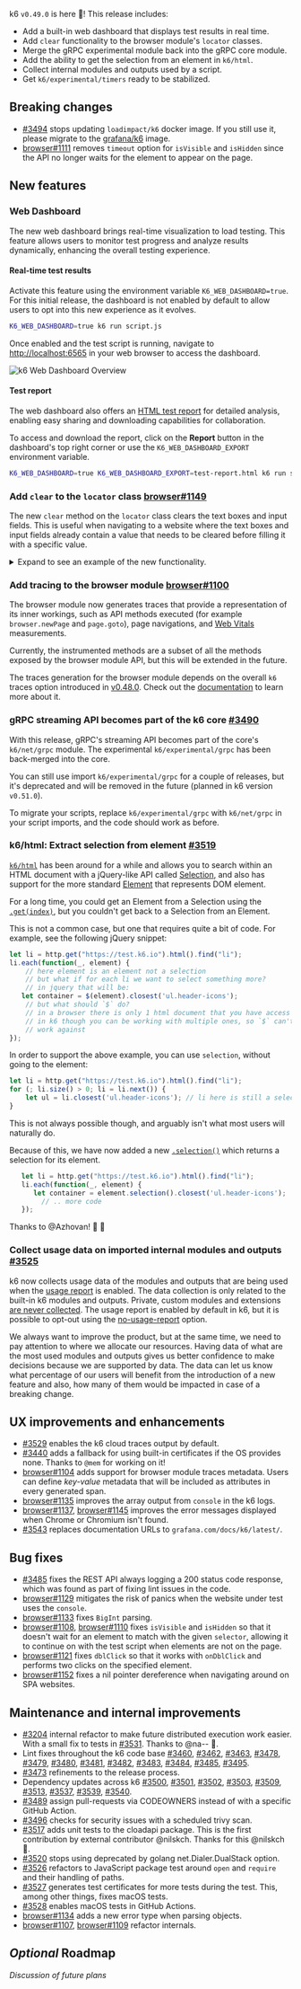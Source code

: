 k6 `v0.49.0` is here 🎉! This release includes:

- Add a built-in web dashboard that displays test results in real time.
- Add `clear` functionality to the browser module's `locator` classes.
- Merge the gRPC experimental module back into the gRPC core module.
- Add the ability to get the selection from an element in `k6/html`. 
- Collect internal modules and outputs used by a script.
- Get `k6/experimental/timers` ready to be stabilized.


## Breaking changes

- [#3494](https://github.com/grafana/k6/pull/3494) stops updating `loadimpact/k6` docker image. If you still use it, please migrate to the [grafana/k6](https://hub.docker.com/r/grafana/k6) image.
- [browser#1111](https://github.com/grafana/xk6-browser/pull/1111) removes `timeout` option for `isVisible` and `isHidden` since the API no longer waits for the element to appear on the page.

## New features

### Web Dashboard

The new web dashboard brings real-time visualization to load testing. This feature allows users to monitor test progress and analyze
results dynamically, enhancing the overall testing experience.

#### Real-time test results

Activate this feature using the environment variable `K6_WEB_DASHBOARD=true`. For this initial release, the dashboard is not enabled by default to allow users to opt into this new experience as it evolves.

```bash
K6_WEB_DASHBOARD=true k6 run script.js
```

Once enabled and the test script is running, navigate to [http://localhost:6565](http://localhost:6565) in your web browser to access the dashboard.

![k6 Web Dashboard Overview](https://github.com/grafana/xk6-dashboard/blob/master/screenshot/k6-dashboard-overview-light.png?raw=true)

#### Test report

The web dashboard also offers an [HTML test report](https://github.com/grafana/xk6-dashboard/blob/master/screenshot/k6-dashboard-html-report-screen-view.png?raw=true) for detailed analysis, enabling easy sharing and downloading capabilities for
collaboration.

To access and download the report, click on the **Report** button in the dashboard's top right corner or use the `K6_WEB_DASHBOARD_EXPORT` environment variable.

```bash
K6_WEB_DASHBOARD=true K6_WEB_DASHBOARD_EXPORT=test-report.html k6 run script.js
```

### Add `clear` to the `locator` class [browser#1149](https://github.com/grafana/xk6-browser/pull/1149)

The new `clear` method on the `locator` class clears the text boxes and input fields. This is useful when navigating to a website where the text boxes and input fields already contain a value that needs to be cleared before filling it with a specific value.

<details>
<summary> Expand to see an example of the new functionality.</summary>

```javascript
import { check } from 'k6';
import { browser } from 'k6/experimental/browser';

export const options = {
  scenarios: {
    ui: {
      executor: 'shared-iterations',
      options: {
        browser: {
            type: 'chromium',
        },
      },
    },
  },
}

export default async function() {
  const context = browser.newContext();
  const page = context.newPage();

  await page.goto('https://test.k6.io/my_messages.php', { waitUntil: 'networkidle' });
  
  // To mimic an input field with existing text.
  page.locator('input[name="login"]').type('admin');

  check(page, {
    'not_empty': p => p.locator('input[name="login"]').inputValue() != '',
  });

  // Clear the text.
  page.locator('input[name="login"]').clear();

  check(page, {
    'empty': p => p.locator('input[name="login"]').inputValue() == '',
  });

  page.close();
}
```

</details>

### Add tracing to the browser module [browser#1100](https://github.com/grafana/xk6-browser/pull/1100)

The browser module now generates traces that provide a representation of its inner workings, such as API methods executed (for example `browser.newPage` and `page.goto`), page navigations, and [Web Vitals](https://grafana.com/docs/k6/latest/using-k6-browser/metrics/#googles-core-web-vitals) measurements.

Currently, the instrumented methods are a subset of all the methods exposed by the browser module API, but this will be extended in the future.

The traces generation for the browser module depends on the overall `k6` traces option introduced in [v0.48.0](https://github.com/grafana/k6/releases/tag/v0.48.0). Check out the [documentation](https://grafana.com/docs/k6/latest/using-k6/k6-options/reference/#traces-output) to learn more about it.

### gRPC streaming API becomes part of the k6 core [#3490](https://github.com/grafana/k6/pull/3490)

With this release, gRPC's streaming API becomes part of the core's `k6/net/grpc` module. The experimental `k6/experimental/grpc` has been back-merged into the core.

You can still use import `k6/experimental/grpc` for a couple of releases, but it's deprecated and will be removed in the future (planned in k6 version `v0.51.0`).

To migrate your scripts, replace `k6/experimental/grpc` with `k6/net/grpc` in your script imports, and the code should work as before.

### k6/html: Extract selection from element [#3519](https://github.com/grafana/k6/pull/3519)

[`k6/html`](https://grafana.com/docs/k6/latest/javascript-api/k6-html/) has been around for a while and allows you to search within an HTML document with a jQuery-like API called [Selection](https://grafana.com/docs/k6/latest/javascript-api/k6-html/selection/), and also has support for the more standard [Element](https://grafana.com/docs/k6/latest/javascript-api/k6-html/element/) that represents DOM element.

For a long time, you could get an Element from a Selection using the [`.get(index)`](https://grafana.com/docs/k6/latest/javascript-api/k6-html/selection/selection-get/), but you couldn't get back to a Selection from an Element.

This is not a common case, but one that requires quite a bit of code. For example, see the following jQuery snippet:

```javascript
let li = http.get("https://test.k6.io").html().find("li");
li.each(function(_, element) {
    // here element is an element not a selection
    // but what if for each li we want to select something more?
    // in jquery that will be:
   let container = $(element).closest('ul.header-icons');
    // but what should `$` do?
    // in a browser there is only 1 html document that you have access to
    // in k6 though you can be working with multiple ones, so `$` can't know which one it should
    // work against
});
```

In order to support the above example, you can use `selection`, without going to the element:

```javascript
let li = http.get("https://test.k6.io").html().find("li");
for (; li.size() > 0; li = li.next()) {
    let ul = li.closest('ul.header-icons'); // li here is still a selection and we iterate over it.
}
```

This is not always possible though, and arguably isn't what most users will naturally do.

Because of this, we have now added a new [`.selection()`](https://grafana.com/docs/k6/latest/javascript-api/k6-html/element/element-selection/) which returns a selection for its element.


```javascript
   let li = http.get("https://test.k6.io").html().find("li");
   li.each(function(_, element) {
      let container = element.selection().closest('ul.header-icons');
        // .. more code
   });
```

Thanks to @Azhovan! :bow: :tada:

### Collect usage data on imported internal modules and outputs [#3525](https://github.com/grafana/k6/pull/3525)

k6 now collects usage data of the modules and outputs that are being used when the [usage report](https://grafana.com/docs/k6/latest/misc/usage-collection) is enabled. The data collection is only related to the built-in k6 modules and outputs. Private, custom modules and extensions [are never collected](https://github.com/grafana/k6/blob/f35e67902605877ebf2c5e9c8673cd7faf4cdc1e/cmd/report.go#L33-L57). The usage report is enabled by default in k6, but it is possible to opt-out using the [no-usage-report](https://grafana.com/docs/k6/latest/using-k6/k6-options/reference/#no-usage-report) option.

We always want to improve the product, but at the same time, we need to pay attention to where we allocate our resources. Having data of what are the most used modules and outputs gives us better confidence to make decisions because we are supported by data.
The data can let us know what percentage of our users will benefit from the introduction of a new feature and also, how many of them would be impacted in case of a breaking change.

## UX improvements and enhancements

- [#3529](https://github.com/grafana/k6/pull/3529) enables the k6 cloud traces output by default.
- [#3440](https://github.com/grafana/k6/pull/3440) adds a fallback for using built-in certificates if the OS provides none. Thanks to `@mem` for working on it!
- [browser#1104](https://github.com/grafana/xk6-browser/pull/1104) adds support for browser module traces metadata. Users can define *key-value* metadata that will be included as attributes in every generated span.
- [browser#1135](https://github.com/grafana/xk6-browser/pull/1135) improves the array output from `console` in the k6 logs.
- [browser#1137](https://github.com/grafana/xk6-browser/pull/1137), [browser#1145](https://github.com/grafana/xk6-browser/pull/1145) improves the error messages displayed when Chrome or Chromium isn't found.
- [#3543](https://github.com/grafana/k6/pull/3543) replaces documentation URLs to `grafana.com/docs/k6/latest/`.

## Bug fixes

- [#3485](https://github.com/grafana/k6/pull/3485) fixes the REST API always logging a 200 status code response, which was found as part of fixing lint issues in the code.
- [browser#1129](https://github.com/grafana/xk6-browser/pull/1129) mitigates the risk of panics when the website under test uses the `console`.
- [browser#1133](https://github.com/grafana/xk6-browser/pull/1133) fixes `BigInt` parsing.
- [browser#1108](https://github.com/grafana/xk6-browser/pull/1108), [browser#1110](https://github.com/grafana/xk6-browser/pull/1110) fixes `isVisible` and `isHidden` so that it doesn't wait for an element to match with the given `selector`, allowing it to continue on with the test script when elements are not on the page.
- [browser#1121](https://github.com/grafana/xk6-browser/pull/1121) fixes `dblClick` so that it works with `onDblClick` and performs two clicks on the specified element.
- [browser#1152](https://github.com/grafana/xk6-browser/pull/1152) fixes a nil pointer dereference when navigating around on SPA websites.

## Maintenance and internal improvements

- [#3204](https://github.com/grafana/k6/pull/3204) internal refactor to make future distributed execution work easier. With a small fix to tests in [#3531](https://github.com/grafana/k6/pull/3531). Thanks to @na-- :tada:.
- Lint fixes throughout the k6 code base [#3460](https://github.com/grafana/k6/pull/3460), [#3462](https://github.com/grafana/k6/pull/3462), [#3463](https://github.com/grafana/k6/pull/3463), [#3478](https://github.com/grafana/k6/pull/3478), [#3479](https://github.com/grafana/k6/pull/3479), [#3480](https://github.com/grafana/k6/pull/3480), [#3481](https://github.com/grafana/k6/pull/3481), [#3482](https://github.com/grafana/k6/pull/3482), [#3483](https://github.com/grafana/k6/pull/3483), [#3484](https://github.com/grafana/k6/pull/3484), [#3485](https://github.com/grafana/k6/pull/3485), [#3495](https://github.com/grafana/k6/pull/3495).
- [#3473](https://github.com/grafana/k6/pull/3473) refinements to the release process.
- Dependency updates across k6 [#3500](https://github.com/grafana/k6/pull/3500), [#3501](https://github.com/grafana/k6/pull/3501), [#3502](https://github.com/grafana/k6/pull/3502), [#3503](https://github.com/grafana/k6/pull/3503), [#3509](https://github.com/grafana/k6/pull/3509), [#3513](https://github.com/grafana/k6/pull/3513), [#3537](https://github.com/grafana/k6/pull/3537), [#3539](https://github.com/grafana/k6/pull/3539), [#3540](https://github.com/grafana/k6/pull/3540).
- [#3489](https://github.com/grafana/k6/pull/3489) assign pull-requests via CODEOWNERS instead of with a specific GitHub Action.
- [#3496](https://github.com/grafana/k6/pull/3496) checks for security issues with a scheduled trivy scan.
- [#3517](https://github.com/grafana/k6/pull/3517) adds unit tests to the cloadapi package. This is the first contribution by external contributor @nilskch. Thanks for this @nilskch :bow:.
- [#3520](https://github.com/grafana/k6/pull/3520) stops using deprecated by golang net.Dialer.DualStack option.
- [#3526](https://github.com/grafana/k6/pull/3526) refactors to JavaScript package test around `open` and `require` and their handling of paths.
- [#3527](https://github.com/grafana/k6/pull/3527) generates test certificates for more tests during the test. This, among other things, fixes macOS tests.
- [#3528](https://github.com/grafana/k6/pull/3528) enables macOS tests in GitHub Actions.
- [browser#1134](https://github.com/grafana/xk6-browser/pull/1134) adds a new error type when parsing objects.
- [browser#1107](https://github.com/grafana/xk6-browser/pull/1107), [browser#1109](https://github.com/grafana/xk6-browser/pull/1109) refactor internals.


## _Optional_ Roadmap

_Discussion of future plans_

